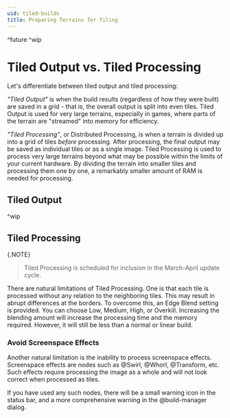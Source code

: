 ```yaml
---
uid: tiled-builds
title: Preparing Terrains for Tiling
---
```

^future
^wip

# Tiled Output vs. Tiled Processing

Let's differentiate between tiled output and tiled processing:

*"Tiled Output"* is when the build results (regardless of how they were built) are saved in a grid - that is, the overall output is split into even tiles. Tiled Output is used for very large terrains, especially in games, where parts of the terrain are "streamed" into memory for efficiency.

*"Tiled Processing"*, or Distributed Processing, is when a terrain is divided up into a grid of tiles *before* processing. After processing, the final output may be saved as individual tiles or as a single image. Tiled Processing is used to process very large terrains beyond what may be possible within the limits of your current hardware. By dividing the terrain into smaller tiles and processing them one by one, a remarkably smaller amount of RAM is needed for processing.

## Tiled Output

^wip

## Tiled Processing

{.NOTE}
> Tiled Processing is scheduled for inclusion in the March-April update cycle.

There are natural limitations of Tiled Processing. One is that each tile is processed without any relation to the neighboring tiles. This may result in abrupt differences at the borders. To overcome this, an Edge Blend setting is provided. You can choose Low, Medium, High, or Overkill. Increasing the blending amount will increase the processing time and the memory required. However, it will still be less than a normal or linear build.

### Avoid Screenspace Effects

Another natural limitation is the inability to process screenspace effects. Screenspace effects are nodes such as @Swirl, @Whorl, @Transform, etc. Such effects require processing the image as a whole and will not look correct when processed as tiles.

If you have used any such nodes, there will be a small warning icon in the status bar, and a more comprehensive warning in the @build-manager dialog.
